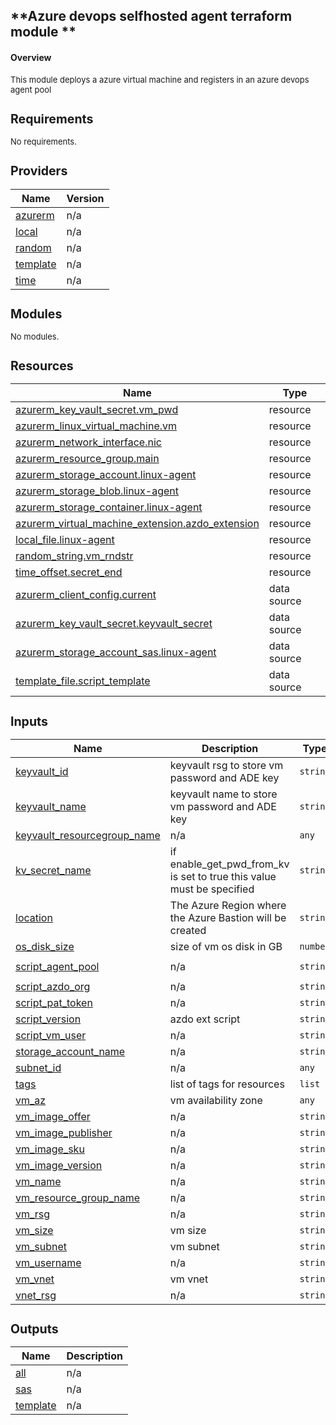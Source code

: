 ## **Azure devops selfhosted agent terraform module **
#### Overview
 <font size="2">
This module deploys a azure virtual machine and registers in an azure devops agent pool

## Requirements

No requirements.

## Providers

| Name | Version |
|------|---------|
| <a name="provider_azurerm"></a> [azurerm](#provider\_azurerm) | n/a |
| <a name="provider_local"></a> [local](#provider\_local) | n/a |
| <a name="provider_random"></a> [random](#provider\_random) | n/a |
| <a name="provider_template"></a> [template](#provider\_template) | n/a |
| <a name="provider_time"></a> [time](#provider\_time) | n/a |

## Modules

No modules.

## Resources

| Name | Type |
|------|------|
| [azurerm_key_vault_secret.vm_pwd](https://registry.terraform.io/providers/hashicorp/azurerm/latest/docs/resources/key_vault_secret) | resource |
| [azurerm_linux_virtual_machine.vm](https://registry.terraform.io/providers/hashicorp/azurerm/latest/docs/resources/linux_virtual_machine) | resource |
| [azurerm_network_interface.nic](https://registry.terraform.io/providers/hashicorp/azurerm/latest/docs/resources/network_interface) | resource |
| [azurerm_resource_group.main](https://registry.terraform.io/providers/hashicorp/azurerm/latest/docs/resources/resource_group) | resource |
| [azurerm_storage_account.linux-agent](https://registry.terraform.io/providers/hashicorp/azurerm/latest/docs/resources/storage_account) | resource |
| [azurerm_storage_blob.linux-agent](https://registry.terraform.io/providers/hashicorp/azurerm/latest/docs/resources/storage_blob) | resource |
| [azurerm_storage_container.linux-agent](https://registry.terraform.io/providers/hashicorp/azurerm/latest/docs/resources/storage_container) | resource |
| [azurerm_virtual_machine_extension.azdo_extension](https://registry.terraform.io/providers/hashicorp/azurerm/latest/docs/resources/virtual_machine_extension) | resource |
| [local_file.linux-agent](https://registry.terraform.io/providers/hashicorp/local/latest/docs/resources/file) | resource |
| [random_string.vm_rndstr](https://registry.terraform.io/providers/hashicorp/random/latest/docs/resources/string) | resource |
| [time_offset.secret_end](https://registry.terraform.io/providers/hashicorp/time/latest/docs/resources/offset) | resource |
| [azurerm_client_config.current](https://registry.terraform.io/providers/hashicorp/azurerm/latest/docs/data-sources/client_config) | data source |
| [azurerm_key_vault_secret.keyvault_secret](https://registry.terraform.io/providers/hashicorp/azurerm/latest/docs/data-sources/key_vault_secret) | data source |
| [azurerm_storage_account_sas.linux-agent](https://registry.terraform.io/providers/hashicorp/azurerm/latest/docs/data-sources/storage_account_sas) | data source |
| [template_file.script_template](https://registry.terraform.io/providers/hashicorp/template/latest/docs/data-sources/file) | data source |

## Inputs

| Name | Description | Type | Default | Required |
|------|-------------|------|---------|:--------:|
| <a name="input_keyvault_id"></a> [keyvault\_id](#input\_keyvault\_id) | keyvault rsg to store vm password and ADE key | `string` | `"demo12213412434"` | no |
| <a name="input_keyvault_name"></a> [keyvault\_name](#input\_keyvault\_name) | keyvault name to store vm password and ADE key | `string` | `"demo12213412434"` | no |
| <a name="input_keyvault_resourcegroup_name"></a> [keyvault\_resourcegroup\_name](#input\_keyvault\_resourcegroup\_name) | n/a | `any` | n/a | yes |
| <a name="input_kv_secret_name"></a> [kv\_secret\_name](#input\_kv\_secret\_name) | if enable\_get\_pwd\_from\_kv is set to true this value must be specified | `string` | `"demo"` | no |
| <a name="input_location"></a> [location](#input\_location) | The Azure Region where the Azure Bastion will be created | `string` | `"west europe"` | no |
| <a name="input_os_disk_size"></a> [os\_disk\_size](#input\_os\_disk\_size) | size of vm os disk in GB | `number` | `127` | no |
| <a name="input_script_agent_pool"></a> [script\_agent\_pool](#input\_script\_agent\_pool) | n/a | `string` | `"linux-self-hosted-pool2"` | no |
| <a name="input_script_azdo_org"></a> [script\_azdo\_org](#input\_script\_azdo\_org) | n/a | `string` | `""` | no |
| <a name="input_script_pat_token"></a> [script\_pat\_token](#input\_script\_pat\_token) | n/a | `string` | `""` | no |
| <a name="input_script_version"></a> [script\_version](#input\_script\_version) | azdo ext script | `string` | `"2.194.0"` | no |
| <a name="input_script_vm_user"></a> [script\_vm\_user](#input\_script\_vm\_user) | n/a | `string` | `"vm-admin"` | no |
| <a name="input_storage_account_name"></a> [storage\_account\_name](#input\_storage\_account\_name) | n/a | `string` | `"demo12213412434"` | no |
| <a name="input_subnet_id"></a> [subnet\_id](#input\_subnet\_id) | n/a | `any` | n/a | yes |
| <a name="input_tags"></a> [tags](#input\_tags) | list of tags for resources | `list` | `[]` | no |
| <a name="input_vm_az"></a> [vm\_az](#input\_vm\_az) | vm availability zone | `any` | `null` | no |
| <a name="input_vm_image_offer"></a> [vm\_image\_offer](#input\_vm\_image\_offer) | n/a | `string` | `"UbuntuServer"` | no |
| <a name="input_vm_image_publisher"></a> [vm\_image\_publisher](#input\_vm\_image\_publisher) | n/a | `string` | `"Canonical"` | no |
| <a name="input_vm_image_sku"></a> [vm\_image\_sku](#input\_vm\_image\_sku) | n/a | `string` | `"18.04-LTS"` | no |
| <a name="input_vm_image_version"></a> [vm\_image\_version](#input\_vm\_image\_version) | n/a | `string` | `"latest"` | no |
| <a name="input_vm_name"></a> [vm\_name](#input\_vm\_name) | n/a | `string` | `"demovm"` | no |
| <a name="input_vm_resource_group_name"></a> [vm\_resource\_group\_name](#input\_vm\_resource\_group\_name) | n/a | `string` | `"demovm"` | no |
| <a name="input_vm_rsg"></a> [vm\_rsg](#input\_vm\_rsg) | n/a | `string` | `"demo"` | no |
| <a name="input_vm_size"></a> [vm\_size](#input\_vm\_size) | vm size | `string` | `"Standard_B2s"` | no |
| <a name="input_vm_subnet"></a> [vm\_subnet](#input\_vm\_subnet) | vm subnet | `string` | `"demo"` | no |
| <a name="input_vm_username"></a> [vm\_username](#input\_vm\_username) | n/a | `string` | `"vm-admin"` | no |
| <a name="input_vm_vnet"></a> [vm\_vnet](#input\_vm\_vnet) | vm vnet | `string` | `"demo"` | no |
| <a name="input_vnet_rsg"></a> [vnet\_rsg](#input\_vnet\_rsg) | n/a | `string` | `"demo"` | no |

## Outputs

| Name | Description |
|------|-------------|
| <a name="output_all"></a> [all](#output\_all) | n/a |
| <a name="output_sas"></a> [sas](#output\_sas) | n/a |
| <a name="output_template"></a> [template](#output\_template) | n/a |
